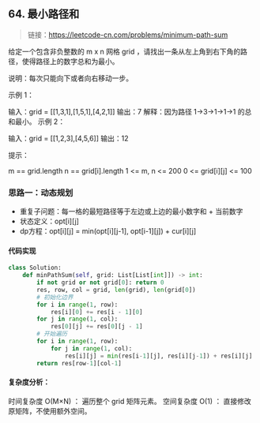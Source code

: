 ## 64. 最小路径和
>链接：https://leetcode-cn.com/problems/minimum-path-sum


给定一个包含非负整数的 m x n 网格 grid ，请找出一条从左上角到右下角的路径，使得路径上的数字总和为最小。

说明：每次只能向下或者向右移动一步。

示例 1：

输入：grid = [[1,3,1],[1,5,1],[4,2,1]]
输出：7
解释：因为路径 1→3→1→1→1 的总和最小。
示例 2：

输入：grid = [[1,2,3],[4,5,6]]
输出：12
 

提示：

m == grid.length
n == grid[i].length
1 <= m, n <= 200
0 <= grid[i][j] <= 100

### 思路一：动态规划
- 重复子问题：每一格的最短路径等于左边或上边的最小数字和 + 当前数字
- 状态定义：opt[i][j]
- dp方程：opt[i][j] = min(opt[i][j-1], opt[i-1][j]) + cur[i][j]

#### 代码实现
```python
class Solution:
    def minPathSum(self, grid: List[List[int]]) -> int:
        if not grid or not grid[0]: return 0
        res, row, col = grid, len(grid), len(grid[0])
        # 初始化边界
        for i in range(1, row):
            res[i][0] += res[i - 1][0]
        for j in range(1, col):
            res[0][j] += res[0][j - 1]
        # 开始遍历
        for i in range(1, row):
            for j in range(1, col):
                res[i][j] = min(res[i-1][j], res[i][j-1]) + res[i][j]
        return res[row-1][col-1]
```

#### 复杂度分析：
时间复杂度 O(M×N) ： 遍历整个 grid 矩阵元素。
空间复杂度 O(1) ： 直接修改原矩阵，不使用额外空间。



